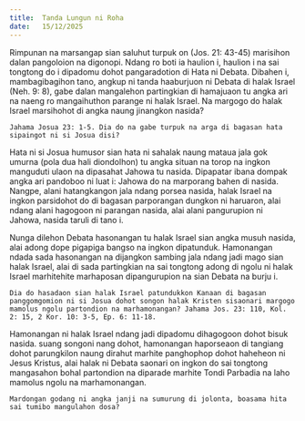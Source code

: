 ```yaml
---
title:  Tanda Lungun ni Roha
date:   15/12/2025
---
```


Rimpunan na marsangap sian saluhut turpuk on (Jos. 21: 43-45) marisihon dalan pangoloion na digonopi. Ndang ro boti ia haulion i, haulion i na sai tongtong do i dipadomu dohot pangaradotion di Hata ni Debata. Dibahen i, mambagibagihon tano, angkup ni tanda haaburjuon ni Debata di halak Israel (Neh. 9: 8), gabe dalan mangalehon partingkian di hamajuaon tu angka ari na naeng ro mangaihuthon parange ni halak Israel. Na margogo do halak Israel marsihohot di angka naung jinangkon nasida?

`Jahama Josua 23: 1-5. Dia do na gabe turpuk na arga di bagasan hata sipaingot ni si Josua disi?`

Hata ni si Josua humusor sian hata ni sahalak naung mataua jala gok umurna (pola dua hali diondolhon) tu angka situan na torop na ingkon manguduti ulaon na dipasahat Jahowa tu nasida. Dipapatar ibana dompak angka ari pandoboo ni luat i: Jahowa do na marporang bahen di nasida. Nangpe, alani hatangkangon jala ndang porsea nasida, halak Israel na ingkon parsidohot do di bagasan parporangan dungkon ni haruaron, alai ndang alani hagogoon ni parangan nasida, alai alani pangurupion ni Jahowa, nasida taruli di tano i.

Nunga dilehon Debata hasonangan tu halak Israel sian angka musuh nasida, alai adong dope pigapiga bangso na ingkon dipatunduk. Hamonangan ndada sada hasonangan na dijangkon sambing jala ndang jadi mago sian halak Israel, alai di sada partingkian na sai tongtong adong di ngolu ni halak Israel marhitehite marhaposan dipangurupion na sian Debata na burju i.

`Dia do hasadaon sian halak Israel patundukkon Kanaan di bagasan panggomgomion ni si Josua dohot songon halak Kristen sisaonari margogo mamolus ngolu partondion na marhamonangan? Jahama Jos. 23: 110, Kol. 2: 15, 2 Kor. 10: 3-5, Ep. 6: 11-18.`

Hamonangan ni halak Israel ndang jadi dipadomu dihagogoon dohot bisuk nasida. suang songoni nang dohot, hamonangan haporseaon di tangiang dohot parungkilon naung dirahut marhite panghophop dohot haheheon ni Jesus Kristus, alai halak ni Debata saonari on ingkon do sai tongtong mangasahon bohal partondion na diparade marhite Tondi Parbadia na laho mamolus ngolu na marhamonangan.

`Mardongan godang ni angka janji na sumurung di jolonta, boasama hita sai tumibo mangulahon dosa?`
